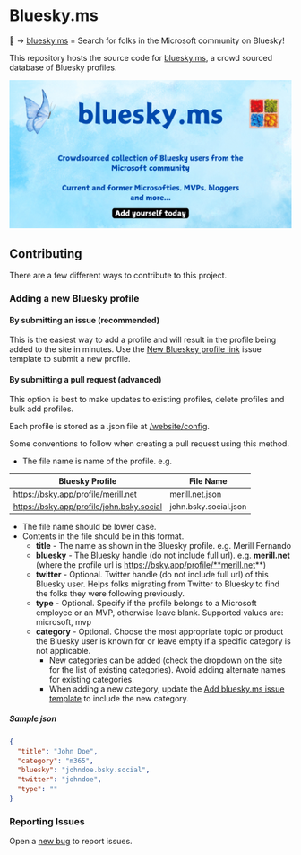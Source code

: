 # Bluesky.ms

🦋 → [bluesky.ms](https://bluesky.ms) = Search for folks in the Microsoft community on Bluesky!

This repository hosts the source code for [bluesky.ms](https://bluesky.ms), a crowd sourced database of Bluesky profiles.

![image](/website/static/OpenGraphImage.png)

## Contributing

There are a few different ways to contribute to this project.

### Adding a new Bluesky profile

#### By submitting an issue (recommended)

This is the easiest way to add a profile and will result in the profile being added to the site in minutes. Use the [New Blueskey profile link](https://github.com/merill/bluesky/issues/new?assignees=&labels=&template=add-profile.yaml&title=New+Bluesky+profile+) issue template to submit a new profile.

#### By submitting a pull request (advanced)

This option is best to make updates to existing profiles, delete profiles and bulk add profiles.

Each profile is stored as a .json file at [/website/config](https://github.com/merill/bluesky/tree/main/website/config).

Some conventions to follow when creating a pull request using this method.

* The file name is name of the profile. e.g.

| Bluesky Profile | File Name |
| --- | --- |
| https://bsky.app/profile/merill.net | merill.net.json |
| https://bsky.app/profile/john.bsky.social | john.bsky.social.json |

* The file name should be lower case.
* Contents in the file should be in this format.
  * **title** - The name as shown in the Bluesky profile. e.g. Merill Fernando
  * **bluesky** - The Bluesky handle (do not include full url). e.g. **merill.net** (where the profile url is https://bsky.app/profile/**merill.net**)
  * **twitter** - Optional. Twitter handle (do not include full url) of this Bluesky user. Helps folks migrating from Twitter to Bluesky to find the folks they were following previously.
  * **type** - Optional. Specify if the profile belongs to a Microsoft employee or an MVP, otherwise leave blank. Supported values are: microsoft, mvp
  * **category** - Optional. Choose the most appropriate topic or product the Bluesky user is known for or leave empty if a specific category is not applicable. 
    * New categories can be added (check the dropdown on the site for the list of existing categories). Avoid adding alternate names for existing categories.
    * When adding a new category, update the [Add bluesky.ms issue template](https://github.com/merill/bluesky/blob/main/.github/ISSUE_TEMPLATE/add-link.yaml) to include the new category.

##### Sample json

```json
{
  "title": "John Doe",
  "category": "m365",
  "bluesky": "johndoe.bsky.social",
  "twitter": "johndoe",
  "type": ""
}
```
### Reporting Issues

Open a [new bug](https://github.com/merill/bluesky/issues/new?assignees=&labels=&template=add-bug.yaml&title=%5BBug%5D) to report issues.
